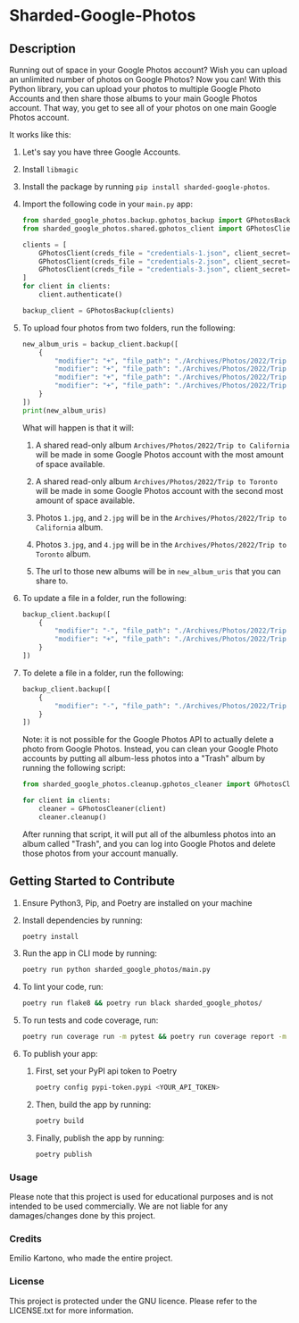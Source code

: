 # Sharded-Google-Photos

## Description

Running out of space in your Google Photos account? Wish you can upload an unlimited number of photos on Google Photos? Now you can! With this Python library, you can upload your photos to multiple Google Photo Accounts and then share those albums to your main Google Photos account. That way, you get to see all of your photos on one main Google Photos account.

It works like this:

1. Let's say you have three Google Accounts.

2. Install `libmagic`

3. Install the package by running `pip install sharded-google-photos`.

4. Import the following code in your `main.py` app:

    ```python
    from sharded_google_photos.backup.gphotos_backup import GPhotosBackup
    from sharded_google_photos.shared.gphotos_client import GPhotosClient

    clients = [
        GPhotosClient(creds_file = "credentials-1.json", client_secret="client_secret.json"),
        GPhotosClient(creds_file = "credentials-2.json", client_secret="client_secret.json"),
        GPhotosClient(creds_file = "credentials-3.json", client_secret="client_secret.json"),
    ]
    for client in clients:
        client.authenticate()

    backup_client = GPhotosBackup(clients)
    ```

5. To upload four photos from two folders, run the following:

    ```python
    new_album_uris = backup_client.backup([
        {
            "modifier": "+", "file_path": "./Archives/Photos/2022/Trip to California/1.jpg",
            "modifier": "+", "file_path": "./Archives/Photos/2022/Trip to California/2.jpg",
            "modifier": "+", "file_path": "./Archives/Photos/2022/Trip to Toronto/3.jpg",
            "modifier": "+", "file_path": "./Archives/Photos/2022/Trip to Toronto/4.jpg",
        }
    ])
    print(new_album_uris)
    ```

    What will happen is that it will:

    1. A shared read-only album `Archives/Photos/2022/Trip to California` will be made in some Google Photos account with the most amount of space available.

    2. A shared read-only album `Archives/Photos/2022/Trip to Toronto` will be made in some Google Photos account with the second most amount of space available.

    3. Photos `1.jpg`, and `2.jpg` will be in the `Archives/Photos/2022/Trip to California` album.

    4. Photos `3.jpg`, and `4.jpg` will be in the `Archives/Photos/2022/Trip to Toronto` album.

    3. The url to those new albums will be in `new_album_uris` that you can share to.

6. To update a file in a folder, run the following:

    ```python
    backup_client.backup([
        {
            "modifier": "-", "file_path": "./Archives/Photos/2022/Trip to California/1.jpg",
            "modifier": "+", "file_path": "./Archives/Photos/2022/Trip to California/1.jpg",
        }
    ])
    ```

7. To delete a file in a folder, run the following:

    ```python
    backup_client.backup([
        {
            "modifier": "-", "file_path": "./Archives/Photos/2022/Trip to California/1.jpg",
        }
    ])
    ```

    Note: it is not possible for the Google Photos API to actually delete a photo from Google Photos. Instead, you can clean your Google Photo accounts by putting all album-less photos into a "Trash" album by running the following script:

    ```python
    from sharded_google_photos.cleanup.gphotos_cleaner import GPhotosCleaner

    for client in clients:
        cleaner = GPhotosCleaner(client)
        cleaner.cleanup()
    ```

    After running that script, it will put all of the albumless photos into an album called "Trash", and you can log into Google Photos and delete those photos from your account manually.

## Getting Started to Contribute

1. Ensure Python3, Pip, and Poetry are installed on your machine

2. Install dependencies by running:

    ```bash
    poetry install
    ```

3. Run the app in CLI mode by running:

    ```bash
    poetry run python sharded_google_photos/main.py
    ```

4. To lint your code, run:

    ```bash
    poetry run flake8 && poetry run black sharded_google_photos/
    ```

5. To run tests and code coverage, run:

    ```bash
    poetry run coverage run -m pytest && poetry run coverage report -m
    ```

6. To publish your app:

    1. First, set your PyPI api token to Poetry

        ```bash
        poetry config pypi-token.pypi <YOUR_API_TOKEN>
        ```

    2. Then, build the app by running:

        ```bash
        poetry build
        ```

    3. Finally, publish the app by running:

        ```bash
        poetry publish
        ```

### Usage

Please note that this project is used for educational purposes and is not intended to be used commercially. We are not liable for any damages/changes done by this project.

### Credits

Emilio Kartono, who made the entire project.

### License

This project is protected under the GNU licence. Please refer to the LICENSE.txt for more information.
